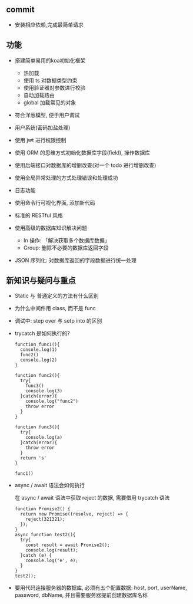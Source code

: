 ## commit 

- 安装相应依赖,完成最简单请求



## 功能

- 搭建简单易用的koa初始化框架
  - 热加载
  - 使用 ts 对数据类型约束
  - 使用验证器对参数进行校验
  - 自动加载路由
  - global 加载常见的对象

- 符合洋葱模型, 便于用户调试
- 用户系统(密码加盐处理)
- 使用 jwt 进行权限控制
- 使用 ORM 的思维方式初始化数据库字段(field), 操作数据库
- 使用后端接口对数据库的增删改查(对一个 todo 进行增删改查)
- 使用全局异常处理的方式处理错误和处理成功
- 日志功能
- 使用命令行可视化界面, 添加新代码
- 标准的 RESTful 风格
- 使用高级的数据库知识解决问题
  - In 操作: 「解决获取多个数据库数据」
  - Group: 删除不必要的数据库返回字段
- JSON 序列化: 对数据库返回的字段数据进行统一处理



## 新知识与疑问与重点

- Static 与 普通定义的方法有什么区别
- 为什么中间件用 class, 而不是 func
- 调试中: step over 与 setp into 的区别

- trycatch 是如何执行的?

  ```
  function func1(){
    console.log(1)
    func2()
    console.log(2)
  }
  
  function func2(){
    try{
      func3()
      console.log(3)
    }catch(error){
      console.log("func2")
      throw error
    }
  }
  
  function func3(){
    try{
      console.log(a)
    }catch(error){
      throw error
    }
    return 's'
  }
  
  func1()
  ```

- async / await 语法会如何执行

  在 async / await  语法中获取 reject 的数据, 需要借用 trycatch 语法

  ```
  function Promise2() {
    return new Promise((resolve, reject) => {
      reject(321321);
    });
  }
  async function test2(){
    try{
      const result = await Promise2();
      console.log(result);
    }catch (e) {
      console.log('e', e);
    }
  }
  test2();
  ```

- 要用代码连接服务器的数据库, 必须有五个配置数据: host, port, userName, password, dbName, 并且需要服务器提前创建数据库名称





